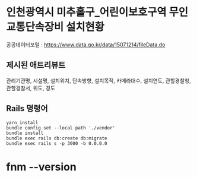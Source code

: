 # 인천광역시 미추홀구_어린이보호구역 무인교통단속장비 설치현황
공공데이터포털 : https://www.data.go.kr/data/15071214/fileData.do

## 제시된 애트리뷰트
관리기관명, 시설명, 설치위치, 단속방향, 설치목적, 카메라대수, 설치연도, 관할경찰청, 관할경찰서, 위도, 경도

## Rails 명령어
```
yarn install
bundle config set --local path './vendor'
bundle install
bundle exec rails db:create db:migrate
bundle exec rails s -p 3000 -b 0.0.0.0
```

# fnm --version